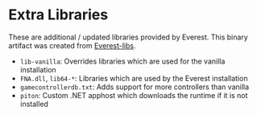 # Extra Libraries

These are additional / updated libraries provided by Everest.
This binary artifact was created from [Everest-libs](https://github.com/EverestAPI/Everest-libs).

- `lib-vanilla`: Overrides libraries which are used for the vanilla installation
- `FNA.dll`, `lib64-*`: Libraries which are used by the Everest installation
- `gamecontrollerdb.txt`: Adds support for more controllers than vanilla
- `piton`: Custom .NET apphost which downloads the runtime if it is not installed
